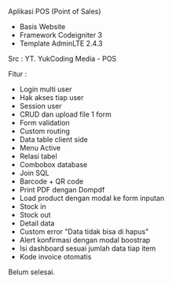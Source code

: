 Aplikasi POS (Point of Sales)
- Basis Website
- Framework Codeigniter 3
- Template AdminLTE 2.4.3

Src : YT. YukCoding Media - POS

Fitur :
- Login multi user
- Hak akses tiap user
- Session user 
- CRUD dan upload file 1 form
- Form validation
- Custom routing
- Data table client side
- Menu Active
- Relasi tabel
- Combobox database
- Join SQL
- Barcode + QR code
- Print PDF dengan Dompdf
- Load product dengan modal ke form inputan
- Stock in
- Stock out
- Detail data
- Custom error "Data tidak bisa di hapus"
- Alert konfirmasi dengan modal boostrap
- Isi dashboard sesuai jumlah data tiap item
- Kode invoice otomatis

Belum selesai.